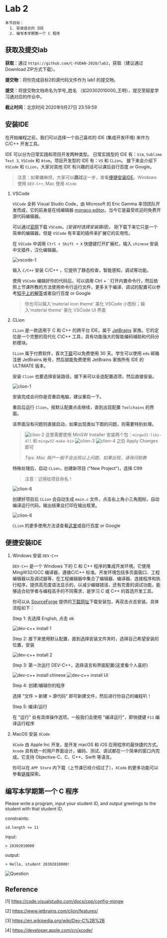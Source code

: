 # Lab 2

    本节目标：
      1. 安装适合的 IDE
      2. 编写本学期第一个 C 程序

## 获取及提交lab

**获取**：通过 `https://github.com/C-FUDAN-2020/lab2`，获取（建议通过Download ZIP方式下载）。

**提交物**：将你完成目标2的源代码文件作为 lab1 的提交物。

**提交**：将提交物文档命名为学号_姓名 （如20302010000_王明），提交至超星学习通对应的作业中。

**截止时间**：北京时间 2020年9月27日 23:59:59 

## 安装IDE

在开始编程之前，我们可以选择一个自己喜欢的 IDE (集成开发环境) 来作为 C/C++ 开发工具。

IDE 可以分为日常实践和项目开发两种类型。
日常实践型的 IDE 有：`Vim`, `Sublime Text 3`, `VSCode` 和 `Atom`。项目开发型的 IDE 有：`VS` 和 `CLion`。
接下来会介绍下 `VSCode` 和 `CLion`，大家对其他 IDE 有兴趣的话可以课后自行百度 or Google。

> 注意：如果嫌麻烦，大家可以**跳过**这一步，查看[便捷安装IDE](#便捷安装IDE)。Windows 使用 `DEV-C++`, Mac 使用 `XCode`

1. VSCode

    `VSCode` 全称 Visual Studio Code，由 Microsoft 的 Eric Gamma 率领团队开发而成，它的前身是在线编辑器 [monaco editor](https://microsoft.github.io/monaco-editor/index.html)。当今它是最受欢迎的免费开源代码编辑器。

    可以通过[官网](https://code.visualstudio.com/)下载 `VSCode`。*(安装时选择安装路径)。* 刚下载下来它只是一个简单的编辑器，但是 `VSCode` 有丰富的插件来扩展它的实用性。

    在 `VSCode` 中调用 `Ctrl + Shift + X` 快捷键打开扩展栏，输入 `chinese` 安装中文插件，汉化编辑器。

    ![vscode-1](./imgs/vscode-1.png)

    输入 `C/C++` 安装 C/C++ ，它提供了静态检查，智能感知，调试等功能。

    使用 `VSCode` 编辑好你的代码后，可以调用 Ctrl + ` 打开内置命令行，然后依照上节课所教的方法使用命令行运行文件，更多关于编译、调试的配置可以参考[知乎上的解答](https://zhuanlan.zhihu.com/p/87864677)或者自行百度 or Google

    > 你也可以输入'material icon theme' 美化 VSCode 小图标；输入'material theme' 美化 VSCode UI 界面

2. CLion

    `CLion` 是一款适用于 C 和 C++ 的跨平台 IDE，属于 [JetBrains](https://www.jetbrains.com/) 家族。它的定位是一个完整的现代化 C\C++ 工具，具有功能强大的智能编码辅助和代码分析模块。

    `CLion` 属于付费软件，首次[下载](https://www.jetbrains.com/clion/)可以免费使用 30 天。学生可以使用 `edu` 邮箱注册 JetBrains 帐号，然后就能免费使用 JetBrains 家族所有 IDE 的 ULTIMATE 版本。

    安装 `Clion` 也要选择安装路径，接下来可以全选配置选项，然后直接安装。

    ![clion-1](./imgs/clion-1.png)

    安装完成会问你是否重启电脑，建议重启一下。

    重启后运行 `Clion`，按默认配置点击继续，直到出现配置 `Toolchains` 的界面。

    该界面没有问题则直接启动，如果出现类似下图的问题，则需要特别处理。

    > ![clion-2](./imgs/clion-2.png)
    > 这里需要使用 MinGW Installer 安装两个包：`mingw32-libz-dll` 和 `mingw32-make-bin`
    > ![clion-3](./imgs/clion-3.png)
    > ![clion-4](./imgs/clion-4.png)
    > 之后 Apply Changes 即可
    >
    > *Tips: Mac 用户一般不会出现以上问题，如果出现，请询问助教*

    特殊处理后，启动 `CLion`，创建新项目 ("New Project")，选择 C99

    > 注意：记得给项目命名！

    ![clion-6](./imgs/clion-5.png)

    
    创建好项目后 `CLion` 会自动生成 `main.c` 文件，点击右上角小三角图标，自动编译运行代码，输出结果会打印在输出框里。

    ![clion-6](./imgs/clion-6.png)

    `CLion` 的更多使用方法请查看[这里](https://www.jetbrains.com/clion/features/)或自行百度 or Google

## 便捷安装IDE

1. Windows 安装 `DEV-C++`

    `DEV-C++` 是一个 Windows 下的 C 和 C++ 程序的集成开发环境。它使用 MingW32/GCC 编译器，遵循C/C++ 标准。开发环境包括多页面窗口、工程编辑器以及调试器等，在工程编辑器中集合了编辑器、编译器、连接程序和执行程序，提供高亮度语法显示的，以减少编辑错误，还有完善的调试功能，能够适合初学者与编程高手的不同需求，是学习 C 或 C++ 的首选开发工具。

    你可以从 [SourceForge](https://en.wikipedia.org/wiki/SourceForge) 提供的[下载网址](https://sourceforge.net/projects/orwelldevcpp/)下载安装包，再双击点击安装。具体流程如下：

    Step 1: 先选择 English, 点击 ok

    ![dev-c++ install 1](./imgs/dev-1.png)

    Step 2: 接下来使用默认配置，直到选择安装文件夹时，选择自己希望安装的位置，安装

    ![dev-c++ install 2](./imgs/dev-2.png)

    Step 3: 第一次运行 DEV-C++，选择语言和界面配置(这里看个人喜好)

    ![dev-c++ install chinese](./imgs/dev-3.png)
    ![dev-c++ install UI](./imgs/dev-4.png)

    Step 4: 创建/编辑你的程序

    选择 "文件 > 新建 > 源代码" 即可新建文件，然后进行你自己的编程叭！

    Step 5: 编译/运行

    在 "运行" 处有具体操作选项，一般我们会使用 "编译运行"，即快捷键 `F11` 编译运行程序

2. MacOS 安装 `XCode`

    `XCode` 由 Apple Inc 开发，是开发 macOS 和 iOS 应用程序的最快捷的方式。`Xcode` 具有统一的用户界面设计，编码、测试、调试都在一个简单的窗口内完成。它支持 Objective-C、C、C++、Swift 等语言。

    你可以在 `APP Store` 内下载（上节课已经介绍过了），`XCode` 的更多功能可以参看[链接](https://developer.apple.com/cn/xcode/)探索。

## 编写本学期第一个 C 程序

Please write a program, input your student ID, and output greetings to the student with that student ID.

constraints:

    id.length <= 11
input:

    > 20302010000
output:

    > Hello, student 20302010000!

![Question](./imgs/quest.png)


## Reference

[1] https://code.visualstudio.com/docs/cpp/config-mingw

[2] https://www.jetbrains.com/clion/features/

[3] https://en.wikipedia.org/wiki/Dev-C%2B%2B

[4] https://developer.apple.com/cn/xcode/